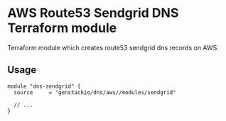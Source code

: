# AWS Route53 Sendgrid DNS Terraform module

Terraform module which creates route53 sendgrid dns records on AWS.

## Usage

```hcl
module "dns-sendgrid" {
  source     = "genstackio/dns/aws//modules/sendgrid"

  // ...
}
```
